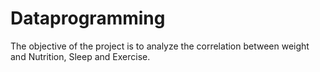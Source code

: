 # Dataprogramming
The objective of the project is to analyze the correlation between weight and Nutrition, Sleep and Exercise.
